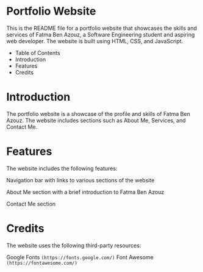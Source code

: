 # Portfolio Website

This is the README file for a portfolio website that showcases the skills and services of Fatma Ben Azouz, a Software Engineering student and aspiring web developer. The website is built using HTML, CSS, and JavaScript.

* Table of Contents
* Introduction
* Features
* Credits

# Introduction

The portfolio website is a showcase of the profile and skills of Fatma Ben Azouz. The website includes sections such as About Me, Services, and Contact Me.

# Features
The website includes the following features:

Navigation bar with links to various sections of the website

About Me section with a brief introduction to Fatma Ben Azouz

Contact Me section

# Credits
 The website uses the following third-party resources:

Google Fonts ```(https://fonts.google.com/)```
Font Awesome ```(https://fontawesome.com/)```
